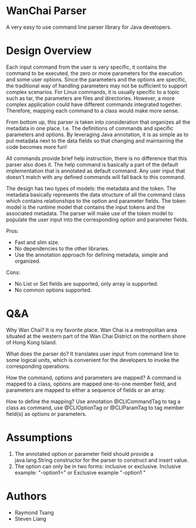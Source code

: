 # WanChai Parser
A very easy to use command line parser library for Java developers.


# Design Overview

Each input command from the user is very specific, it contains the command to be executed, the zero or more parameters for the execution and some user options.  Since the parameters and the options are specific, the traditional way of handling parameters may not be sufficient to support complex scenarios.  For Linux commands, it is usually specific to a topic such as tar, the parameters are files and directories.  However, a more complex application could have different commands integrated together.  Therefore, mapping each command to a class would make more sense.

From bottom up, this parser is taken into consideration that organizes all the metadata in one place.  I.e. The definitions of commands and specific parameters and options.  By leveraging Java annotation, it is as simple as to put metadata next to the data fields so that changing and maintaining the code becomes more fun!

All commands provide brief help instruction, there is no difference that this parser also does it.  The help command is basically a part of the default implementation that is annotated as default command.  Any user input that doesn't match with any defined commands will fall back to this command.

The design has two types of models: the metadata and the token.  The metadata basically represents the data structure of all the command class which contains relationships to the option and parameter fields.  The token model is the runtime model that contains the input tokens and the associated metadata.  The parser will make use of the token model to populate the user input into the corresponding option and parameter fields.

Pros:
- Fast and slim size.
- No dependencies to the other libraries.
- Use the annotation approach for defining metadata, simple and organized.

Cons:
- No List or Set fields are supported, only array is supported.
- No common options supported.


# Q&A

Why Wan Chai?
It is my favorite place.  Wan Chai is a metropolitan area situated at the western part of the Wan Chai District on the northern shore of Hong Kong Island.

What does the parser do?
It translates user input from command line to some logical units, which is convenient for the developers to invoke the corresponding operations.

How the command, options and parameters are mapped?
A command is mapped to a class, options are mapped one-to-one member field, and parameters are mapped to either a sequence of fields or an array.

How to define the mapping?
Use annotation @CLICommandTag to tag a class as command, use @CLIOptionTag or @CLIParamTag to tag member field(s) as options or parameters.


# Assumptions

1. The annotated option or parameter field should provide a java.lang.String constructor for the parser to construct and insert value.
2. The option can only be in two forms: inclusive or exclusive.  Inclusive example: "-option1=<value>"  or Exclusive example "-option1 <value>"


# Authors

- Raymond Tsang
- Steven Liang
